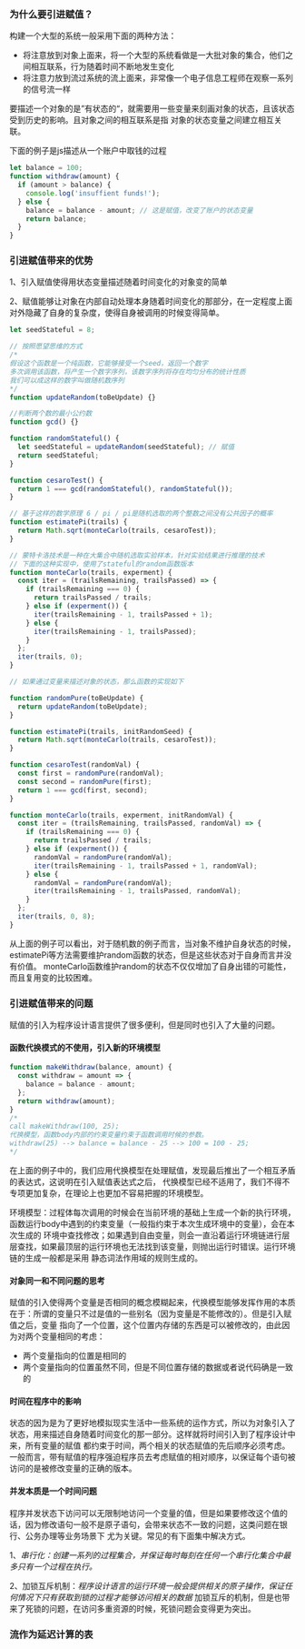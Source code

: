 ### 为什么要引进赋值？
构建一个大型的系统一般采用下面的两种方法：
- 将注意放到对象上面来，将一个大型的系统看做是一大批对象的集合，他们之间相互联系，行为随着时间不断地发生变化
- 将注意力放到流过系统的流上面来，非常像一个电子信息工程师在观察一系列的信号流一样

要描述一个对象的是”有状态的“，就需要用一些变量来刻画对象的状态，且该状态受到历史的影响。且对象之间的相互联系是指
对象的状态变量之间建立相互关联。

下面的例子是js描述从一个账户中取钱的过程
```js
let balance = 100;
function withdraw(amount) {
  if (amount > balance) {
    console.log('insuffient funds!');
  } else {
    balance = balance - amount; // 这是赋值，改变了账户的状态变量
    return balance;
  }
}
```

### 引进赋值带来的优势
1、引入赋值使得用状态变量描述随着时间变化的对象变的简单

2、赋值能够让对象在内部自动处理本身随着时间变化的那部分，在一定程度上面对外隐藏了自身的复杂度，使得自身被调用的时候变得简单。

```js
let seedStateful = 8;

// 按照愿望思维的方式
/* 
假设这个函数是一个纯函数，它能够接受一个seed，返回一个数字
多次调用该函数，将产生一个数字序列，该数字序列将存在均匀分布的统计性质
我们可以成这样的数字叫做随机数序列
*/
function updateRandom(toBeUpdate) {}

//判断两个数的最小公约数
function gcd() {}

function randomStateful() {
  let seedStateful = updateRandom(seedStateful); // 赋值
  return seedStateful;
}

function cesaroTest() {
  return 1 === gcd(randomStateful(), randomStateful());
}

// 基于这样的数学原理 6 / pi / pi是随机选取的两个整数之间没有公共因子的概率
function estimatePi(trails) {
  return Math.sqrt(monteCarlo(trails, cesaroTest));
}

// 蒙特卡洛技术是一种在大集合中随机选取实验样本，针对实验结果进行推理的技术
// 下面的这种实现中，使用了stateful的random函数版本
function monteCarlo(trails, experment) {
  const iter = (trailsRemaining, trailsPassed) => {
    if (trailsRemaining === 0) {
      return trailsPassed / trails;
    } else if (experment()) {
      iter(trailsRemaining - 1, trailsPassed + 1);
    } else {
      iter(trailsRemaining - 1, trailsPassed);
    }
  };
  iter(trails, 0);
}

// 如果通过变量来描述对象的状态，那么函数的实现如下

function randomPure(toBeUpdate) {
  return updateRandom(toBeUpdate);
}

function estimatePi(trails, initRandomSeed) {
  return Math.sqrt(monteCarlo(trails, cesaroTest));
}

function cesaroTest(randomVal) {
  const first = randomPure(randomVal);
  const second = randomPure(first);
  return 1 === gcd(first, second);
}

function monteCarlo(trails, experment, initRandomVal) {
  const iter = (trailsRemaining, trailsPassed, randomVal) => {
    if (trailsRemaining === 0) {
      return trailsPassed / trails;
    } else if (experment()) {
      randomVal = randomPure(randomVal);
      iter(trailsRemaining - 1, trailsPassed + 1, randomVal);
    } else {
      randomVal = randomPure(randomVal);
      iter(trailsRemaining - 1, trailsPassed, randomVal);
    }
  };
  iter(trails, 0, 8);
}
```
从上面的例子可以看出，对于随机数的例子而言，当对象不维护自身状态的时候，estimatePi等方法需要维护random函数的状态，但是这些状态对于自身而言并没有价值。
monteCarlo函数维护random的状态不仅仅增加了自身出错的可能性，而且复用变的比较困难。


### 引进赋值带来的问题
赋值的引入为程序设计语言提供了很多便利，但是同时也引入了大量的问题。

#### 函数代换模式的不使用，引入新的环境模型
```js
function makeWithdraw(balance, amount) {
  const withdraw = amount => {
    balance = balance - amount;
  };
  return withdraw(amount);
}
/* 
call makeWithdraw(100, 25);
代换模型，函数body内部的约束变量约束于函数调用时候的参数。
withdraw(25) --> balance = balance - 25 --> 100 = 100 - 25;
*/
```
在上面的例子中的，我们应用代换模型在处理赋值，发现最后推出了一个相互矛盾的表达式，这说明在引入赋值表达式之后，
代换模型已经不适用了，我们不得不专项更加复杂，在理论上也更加不容易把握的环境模型。

环境模型：过程体每次调用的时候会在当前环境的基础上生成一个新的执行环境，函数运行body中遇到的约束变量（一般指约束于本次生成环境中的变量），会在本次生成的
环境中查找修改；如果遇到自由变量，则会一直沿着运行环境链进行层层查找，如果最顶层的运行环境也无法找到该变量，则抛出运行时错误。运行环境链的生成一般都是采用
静态词法作用域的规则生成的。

#### 对象同一和不同问题的思考
赋值的引入使得两个变量是否相同的概念模糊起来，代换模型能够发挥作用的本质在于：所谓的变量只不过是值的一些别名（因为变量是不能修改的）。但是引入赋值之后，变量
指向了一个位置，这个位置内存储的东西是可以被修改的，由此因为对两个变量相同的考虑：
- 两个变量指向的位置是相同的
- 两个变量指向的位置虽然不同，但是不同位置存储的数据或者说代码确是一致的

#### 时间在程序中的影响
状态的因为是为了更好地模拟现实生活中一些系统的运作方式，所以为对象引入了状态，用来描述自身随着时间变化的那一部分。这样就将时间引入到了程序设计中来，所有变量的赋值
都约束于时间，两个相关的状态赋值的先后顺序必须考虑。一般而言，带有赋值的程序强迫程序员去考虑赋值的相对顺序，以保证每个语句被访问的是被修改变量的正确的版本。

#### 并发本质是一个时间问题
程序并发状态下访问可以无限制地访问一个变量的值，但是如果要修改这个值的话，因为修改语句一般不是原子语句，会带来状态不一致的问题，这类问题在银行、公务办理等业务场景下
尤为关键。常见的有下面集中解决方式。

1、*串行化：创建一系列的过程集合，并保证每时每刻在任何一个串行化集合中最多只有一个过程在执行。*

2、加锁互斥机制：*程序设计语言的运行环境一般会提供相关的原子操作，保证任何情况下只有获取到锁的过程才能够访问相关的数据*
加锁互斥的机制，但是也带来了死锁的问题，在访问多重资源的时候，死锁问题会变得更为突出。


### 流作为延迟计算的表